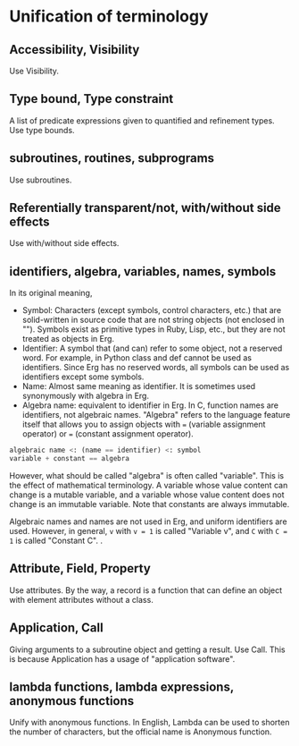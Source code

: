 # Unification of terminology

## Accessibility, Visibility

Use Visibility.

## Type bound, Type constraint

A list of predicate expressions given to quantified and refinement types. Use type bounds.

## subroutines, routines, subprograms

Use subroutines.

## Referentially transparent/not, with/without side effects

Use with/without side effects.

## identifiers, algebra, variables, names, symbols

In its original meaning,

* Symbol: Characters (except symbols, control characters, etc.) that are solid-written in source code that are not string objects (not enclosed in ""). Symbols exist as primitive types in Ruby, Lisp, etc., but they are not treated as objects in Erg.
* Identifier: A symbol that (and can) refer to some object, not a reserved word. For example, in Python class and def cannot be used as identifiers. Since Erg has no reserved words, all symbols can be used as identifiers except some symbols.
* Name: Almost same meaning as identifier. It is sometimes used synonymously with algebra in Erg.
* Algebra name: equivalent to identifier in Erg. In C, function names are identifiers, not algebraic names. "Algebra" refers to the language feature itself that allows you to assign objects with `=` (variable assignment operator) or `=` (constant assignment operator).

```python
algebraic name <: (name == identifier) ​​<: symbol
variable + constant == algebra
```

However, what should be called "algebra" is often called "variable". This is the effect of mathematical terminology.
A variable whose value content can change is a mutable variable, and a variable whose value content does not change is an immutable variable.
Note that constants are always immutable.

Algebraic names and names are not used in Erg, and uniform identifiers are used.
However, in general, `v` with `v = 1` is called "Variable v", and `C` with `C = 1` is called "Constant C". .

## Attribute, Field, Property

Use attributes. By the way, a record is a function that can define an object with element attributes without a class.

## Application, Call

Giving arguments to a subroutine object and getting a result.
Use Call. This is because Application has a usage of "application software".

## lambda functions, lambda expressions, anonymous functions

Unify with anonymous functions. In English, Lambda can be used to shorten the number of characters, but the official name is Anonymous function.
